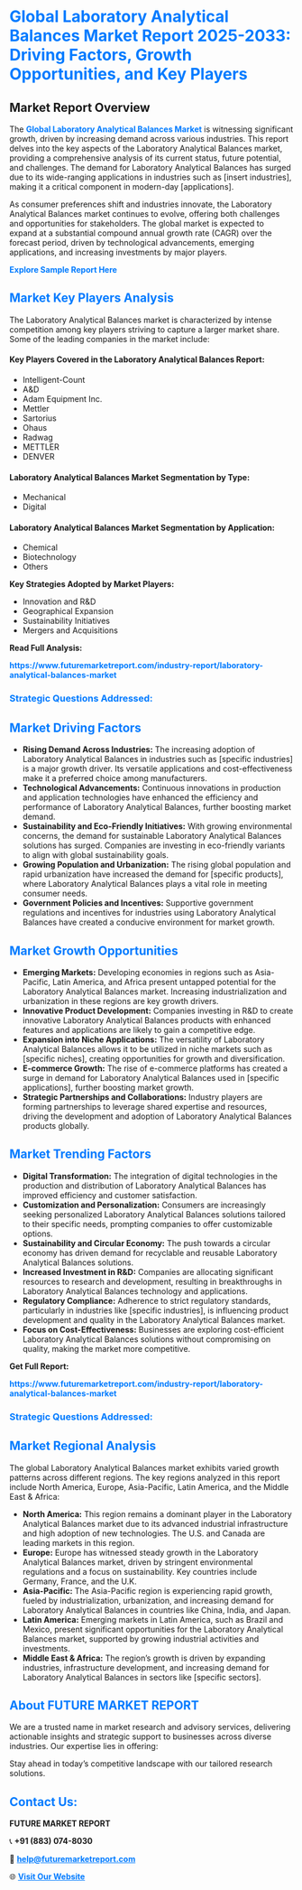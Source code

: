 <h1 style="color: #007BFF;">Global Laboratory Analytical Balances Market Report 2025-2033: Driving Factors, Growth Opportunities, and Key Players</h1>

<section id="overview">
<h2>Market Report Overview</h2>
<p>The <a href="https://www.futuremarketreport.com/industry-report/laboratory-analytical-balances-market" style="color: #007BFF; text-decoration: none;"><strong>Global Laboratory Analytical Balances Market</strong></a> is witnessing significant growth, driven by increasing demand across various industries. This report delves into the key aspects of the Laboratory Analytical Balances market, providing a comprehensive analysis of its current status, future potential, and challenges. The demand for Laboratory Analytical Balances has surged due to its wide-ranging applications in industries such as [insert industries], making it a critical component in modern-day [applications].</p>
<p>As consumer preferences shift and industries innovate, the Laboratory Analytical Balances market continues to evolve, offering both challenges and opportunities for stakeholders. The global market is expected to expand at a substantial compound annual growth rate (CAGR) over the forecast period, driven by technological advancements, emerging applications, and increasing investments by major players.</p>
</section>

<section id="overview">
<p><a href="https://www.futuremarketreport.com/request-sample/reportId=52923" style="color: #007BFF; text-decoration: none;"><strong>Explore Sample Report Here</strong></a></p>
</section>

<section id="key-players">
<h2 style="color: #007BFF;">Market Key Players Analysis</h2>
<p>The Laboratory Analytical Balances market is characterized by intense competition among key players striving to capture a larger market share. Some of the leading companies in the market include:</p>
<h4>Key Players Covered in the Laboratory Analytical Balances Report:</h4>
<ul><li>Intelligent-Count</li><li>A&amp;D</li><li>Adam Equipment Inc.</li><li>Mettler</li><li>Sartorius</li><li>Ohaus</li><li>Radwag</li><li>METTLER</li><li>DENVER</li></ul>
<h4>Laboratory Analytical Balances Market Segmentation by Type:</h4>
<ul><li>Mechanical</li><li>Digital</li></ul>

<h4>Laboratory Analytical Balances Market Segmentation by Application:</h4>
<ul><li>Chemical</li><li>Biotechnology</li><li>Others</li></ul>
<p><strong>Key Strategies Adopted by Market Players:</strong></p>
<ul>
<li>Innovation and R&D</li>
<li>Geographical Expansion</li>
<li>Sustainability Initiatives</li>
<li>Mergers and Acquisitions</li>
</ul>
</section>

<section>
<p><strong>Read Full Analysis: </strong></p><a href="https://www.futuremarketreport.com/industry-report/laboratory-analytical-balances-market" style="color: #007BFF; text-decoration: none;"><strong>https://www.futuremarketreport.com/industry-report/laboratory-analytical-balances-market</strong></a>
<h3 style="color: #007BFF;">Strategic Questions Addressed:</h3>
</section>

<section id="driving-factors">
<h2 style="color: #007BFF;">Market Driving Factors</h2>
<ul>
<li><strong>Rising Demand Across Industries:</strong> The increasing adoption of Laboratory Analytical Balances in industries such as [specific industries] is a major growth driver. Its versatile applications and cost-effectiveness make it a preferred choice among manufacturers.</li>
<li><strong>Technological Advancements:</strong> Continuous innovations in production and application technologies have enhanced the efficiency and performance of Laboratory Analytical Balances, further boosting market demand.</li>
<li><strong>Sustainability and Eco-Friendly Initiatives:</strong> With growing environmental concerns, the demand for sustainable Laboratory Analytical Balances solutions has surged. Companies are investing in eco-friendly variants to align with global sustainability goals.</li>
<li><strong>Growing Population and Urbanization:</strong> The rising global population and rapid urbanization have increased the demand for [specific products], where Laboratory Analytical Balances plays a vital role in meeting consumer needs.</li>
<li><strong>Government Policies and Incentives:</strong> Supportive government regulations and incentives for industries using Laboratory Analytical Balances have created a conducive environment for market growth.</li>
</ul>
</section>

<section id="growth-opportunities">
<h2 style="color: #007BFF;">Market Growth Opportunities</h2>
<ul>
<li><strong>Emerging Markets:</strong> Developing economies in regions such as Asia-Pacific, Latin America, and Africa present untapped potential for the Laboratory Analytical Balances market. Increasing industrialization and urbanization in these regions are key growth drivers.</li>
<li><strong>Innovative Product Development:</strong> Companies investing in R&D to create innovative Laboratory Analytical Balances products with enhanced features and applications are likely to gain a competitive edge.</li>
<li><strong>Expansion into Niche Applications:</strong> The versatility of Laboratory Analytical Balances allows it to be utilized in niche markets such as [specific niches], creating opportunities for growth and diversification.</li>
<li><strong>E-commerce Growth:</strong> The rise of e-commerce platforms has created a surge in demand for Laboratory Analytical Balances used in [specific applications], further boosting market growth.</li>
<li><strong>Strategic Partnerships and Collaborations:</strong> Industry players are forming partnerships to leverage shared expertise and resources, driving the development and adoption of Laboratory Analytical Balances products globally.</li>
</ul>
</section>

<section id="trending-factors">
<h2 style="color: #007BFF;">Market Trending Factors</h2>
<ul>
<li><strong>Digital Transformation:</strong> The integration of digital technologies in the production and distribution of Laboratory Analytical Balances has improved efficiency and customer satisfaction.</li>
<li><strong>Customization and Personalization:</strong> Consumers are increasingly seeking personalized Laboratory Analytical Balances solutions tailored to their specific needs, prompting companies to offer customizable options.</li>
<li><strong>Sustainability and Circular Economy:</strong> The push towards a circular economy has driven demand for recyclable and reusable Laboratory Analytical Balances solutions.</li>
<li><strong>Increased Investment in R&D:</strong> Companies are allocating significant resources to research and development, resulting in breakthroughs in Laboratory Analytical Balances technology and applications.</li>
<li><strong>Regulatory Compliance:</strong> Adherence to strict regulatory standards, particularly in industries like [specific industries], is influencing product development and quality in the Laboratory Analytical Balances market.</li>
<li><strong>Focus on Cost-Effectiveness:</strong> Businesses are exploring cost-efficient Laboratory Analytical Balances solutions without compromising on quality, making the market more competitive.</li>
</ul>
</section>

<section>
<p><strong>Get Full Report: </strong></p><a href="https://www.futuremarketreport.com/industry-report/laboratory-analytical-balances-market" style="color: #007BFF; text-decoration: none;"><strong>https://www.futuremarketreport.com/industry-report/laboratory-analytical-balances-market</strong></a>
<h3 style="color: #007BFF;">Strategic Questions Addressed:</h3>
</section>


<section id="regional-analysis">
<h2 style="color: #007BFF;">Market Regional Analysis</h2>
<p>The global Laboratory Analytical Balances market exhibits varied growth patterns across different regions. The key regions analyzed in this report include North America, Europe, Asia-Pacific, Latin America, and the Middle East & Africa:</p>
<ul>
<li><strong>North America:</strong> This region remains a dominant player in the Laboratory Analytical Balances market due to its advanced industrial infrastructure and high adoption of new technologies. The U.S. and Canada are leading markets in this region.</li>
<li><strong>Europe:</strong> Europe has witnessed steady growth in the Laboratory Analytical Balances market, driven by stringent environmental regulations and a focus on sustainability. Key countries include Germany, France, and the U.K.</li>
<li><strong>Asia-Pacific:</strong> The Asia-Pacific region is experiencing rapid growth, fueled by industrialization, urbanization, and increasing demand for Laboratory Analytical Balances in countries like China, India, and Japan.</li>
<li><strong>Latin America:</strong> Emerging markets in Latin America, such as Brazil and Mexico, present significant opportunities for the Laboratory Analytical Balances market, supported by growing industrial activities and investments.</li>
<li><strong>Middle East & Africa:</strong> The region’s growth is driven by expanding industries, infrastructure development, and increasing demand for Laboratory Analytical Balances in sectors like [specific sectors].</li>
</ul>
</section>

<footer>
<h2 style="color: #007BFF;">About FUTURE MARKET REPORT</h2>
<p>We are a trusted name in market research and advisory services, delivering actionable insights and strategic support to businesses across diverse industries. Our expertise lies in offering:</p>

<p>Stay ahead in today’s competitive landscape with our tailored research solutions.</p>

<h2 style="color: #007BFF;">Contact Us:</h2>
<p><strong>FUTURE MARKET REPORT</strong></p>
<p>📞 <strong>+91 (883) 074-8030</strong></p>
<p>📧 <strong><a href="mailto:help@futuremarketreport.com" style="color: #007BFF;">help@futuremarketreport.com</a></strong></p>
<p>🌐 <strong><a href="https://www.futuremarketreport.com/" style="color: #007BFF;">Visit Our Website</a></strong></p>
</footer>